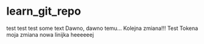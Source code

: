 # learn_git_repo
test test test
some text
Dawno, dawno temu...
Kolejna zmiana!!!
Test Tokena
moja zmiana
nowa linijka
heeeeeej